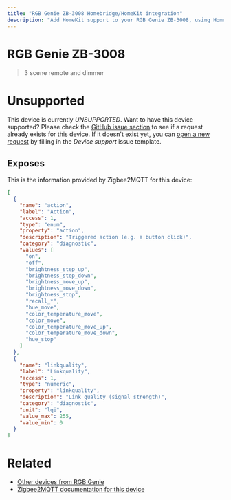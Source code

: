 ```yaml
---
title: "RGB Genie ZB-3008 Homebridge/HomeKit integration"
description: "Add HomeKit support to your RGB Genie ZB-3008, using Homebridge, Zigbee2MQTT and homebridge-z2m."
---
```

<!---
This file has been GENERATED using src/docgen/docgen.ts
DO NOT EDIT THIS FILE MANUALLY!
-->
# RGB Genie ZB-3008
> 3 scene remote and dimmer 


# Unsupported

This device is currently *UNSUPPORTED*.
Want to have this device supported? Please check the [GitHub issue section](https://github.com/itavero/homebridge-z2m/issues?q=ZB-3008) to see if a request already exists for this device.
If it doesn't exist yet, you can [open a new request](https://github.com/itavero/homebridge-z2m/issues/new?assignees=&labels=enhancement&template=device_support.yml&title=%5BDevice%5D+RGB%20Genie%20ZB-3008&model=RGB%20Genie%20ZB-3008&exposes=%5B%0A%20%20%7B%0A%20%20%20%20%22name%22%3A%20%22action%22%2C%0A%20%20%20%20%22label%22%3A%20%22Action%22%2C%0A%20%20%20%20%22access%22%3A%201%2C%0A%20%20%20%20%22type%22%3A%20%22enum%22%2C%0A%20%20%20%20%22property%22%3A%20%22action%22%2C%0A%20%20%20%20%22description%22%3A%20%22Triggered%20action%20(e.g.%20a%20button%20click)%22%2C%0A%20%20%20%20%22category%22%3A%20%22diagnostic%22%2C%0A%20%20%20%20%22values%22%3A%20%5B%0A%20%20%20%20%20%20%22on%22%2C%0A%20%20%20%20%20%20%22off%22%2C%0A%20%20%20%20%20%20%22brightness_step_up%22%2C%0A%20%20%20%20%20%20%22brightness_step_down%22%2C%0A%20%20%20%20%20%20%22brightness_move_up%22%2C%0A%20%20%20%20%20%20%22brightness_move_down%22%2C%0A%20%20%20%20%20%20%22brightness_stop%22%2C%0A%20%20%20%20%20%20%22recall_*%22%2C%0A%20%20%20%20%20%20%22hue_move%22%2C%0A%20%20%20%20%20%20%22color_temperature_move%22%2C%0A%20%20%20%20%20%20%22color_move%22%2C%0A%20%20%20%20%20%20%22color_temperature_move_up%22%2C%0A%20%20%20%20%20%20%22color_temperature_move_down%22%2C%0A%20%20%20%20%20%20%22hue_stop%22%0A%20%20%20%20%5D%0A%20%20%7D%2C%0A%20%20%7B%0A%20%20%20%20%22name%22%3A%20%22linkquality%22%2C%0A%20%20%20%20%22label%22%3A%20%22Linkquality%22%2C%0A%20%20%20%20%22access%22%3A%201%2C%0A%20%20%20%20%22type%22%3A%20%22numeric%22%2C%0A%20%20%20%20%22property%22%3A%20%22linkquality%22%2C%0A%20%20%20%20%22description%22%3A%20%22Link%20quality%20(signal%20strength)%22%2C%0A%20%20%20%20%22category%22%3A%20%22diagnostic%22%2C%0A%20%20%20%20%22unit%22%3A%20%22lqi%22%2C%0A%20%20%20%20%22value_max%22%3A%20255%2C%0A%20%20%20%20%22value_min%22%3A%200%0A%20%20%7D%0A%5D) by filling in the _Device support_ issue template.

## Exposes

This is the information provided by Zigbee2MQTT for this device:

```json
[
  {
    "name": "action",
    "label": "Action",
    "access": 1,
    "type": "enum",
    "property": "action",
    "description": "Triggered action (e.g. a button click)",
    "category": "diagnostic",
    "values": [
      "on",
      "off",
      "brightness_step_up",
      "brightness_step_down",
      "brightness_move_up",
      "brightness_move_down",
      "brightness_stop",
      "recall_*",
      "hue_move",
      "color_temperature_move",
      "color_move",
      "color_temperature_move_up",
      "color_temperature_move_down",
      "hue_stop"
    ]
  },
  {
    "name": "linkquality",
    "label": "Linkquality",
    "access": 1,
    "type": "numeric",
    "property": "linkquality",
    "description": "Link quality (signal strength)",
    "category": "diagnostic",
    "unit": "lqi",
    "value_max": 255,
    "value_min": 0
  }
]
```

# Related
* [Other devices from RGB Genie](../index.md#rgb_genie)
* [Zigbee2MQTT documentation for this device](https://www.zigbee2mqtt.io/devices/ZB-3008.html)